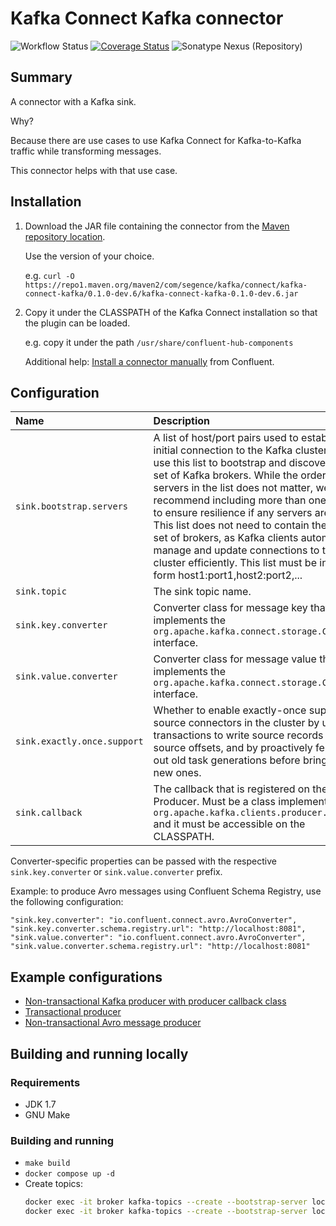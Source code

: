 Kafka Connect Kafka connector
=============================

![Workflow Status](https://github.com/segence/kafka-connect-kafka/actions/workflows/test.yaml/badge.svg)
[![Coverage Status](https://coveralls.io/repos/github/Segence/kafka-connect-kafka/badge.svg?branch=main)](https://coveralls.io/github/Segence/kafka-connect-kafka?branch=main)
![Sonatype Nexus (Repository)](https://img.shields.io/maven-central/v/com.segence.kafka.connect/kafka-connect-kafka)

## Summary

A connector with a Kafka sink.

Why?

Because there are use cases to use Kafka Connect for Kafka-to-Kafka traffic while transforming messages.

This connector helps with that use case.

## Installation

1. Download the JAR file containing the connector from the [Maven repository location](https://repo1.maven.org/maven2/com/segence/kafka/connect/kafka-connect-kafka).

   Use the version of your choice.

   e.g. `curl -O https://repo1.maven.org/maven2/com/segence/kafka/connect/kafka-connect-kafka/0.1.0-dev.6/kafka-connect-kafka-0.1.0-dev.6.jar`

2. Copy it under the CLASSPATH of the Kafka Connect installation so that the plugin can be loaded.

    e.g. copy it under the path `/usr/share/confluent-hub-components`

    Additional help: [Install a connector manually](https://docs.confluent.io/platform/current/connect/install.html#install-a-connector-manually) from Confluent.

## Configuration

| **Name**                    | **Description**                                                                                                                                                                                                                                                                                                                                                                                                                                                                                                                            | **Default value**                                  |
|:----------------------------|:-------------------------------------------------------------------------------------------------------------------------------------------------------------------------------------------------------------------------------------------------------------------------------------------------------------------------------------------------------------------------------------------------------------------------------------------------------------------------------------------------------------------------------------------|----------------------------------------------------|
| `sink.bootstrap.servers`    | A list of host/port pairs used to establish the initial connection to the Kafka cluster. Clients use this list to bootstrap and discover the full set of Kafka brokers. While the order of servers in the list does not matter, we recommend including more than one server to ensure resilience if any servers are down. This list does not need to contain the entire set of brokers, as Kafka clients automatically manage and update connections to the cluster efficiently. This list must be in the form host1:port1,host2:port2,... | *(none)*                                           |
| `sink.topic`                | The sink topic name.                                                                                                                                                                                                                                                                                                                                                                                                                                                                                                                       | *(none)*                                           |
| `sink.key.converter`        | Converter class for message key that implements the <code>org.apache.kafka.connect.storage.Converter</code> interface.                                                                                                                                                                                                                                                                                                                                                                                                                     | `org.apache.kafka.connect.storage.StringConverter` |
| `sink.value.converter`      | Converter class for message value that implements the <code>org.apache.kafka.connect.storage.Converter</code> interface.                                                                                                                                                                                                                                                                                                                                                                                                                   | `org.apache.kafka.connect.storage.StringConverter` |
| `sink.exactly.once.support` | Whether to enable exactly-once support for source connectors in the cluster by using transactions to write source records and their source offsets, and by proactively fencing out old task generations before bringing up new ones.                                                                                                                                                                                                                                                                                                       | false                                              |
| `sink.callback`             | The callback that is registered on the Kafka Producer. Must be a class implementing <code>org.apache.kafka.clients.producer.Callback</code> and it must be accessible on the CLASSPATH.                                                                                                                                                                                                                                                                                                                                                    | *(none)*                                           |

Converter-specific properties can be passed with the respective `sink.key.converter` or `sink.value.converter` prefix.

Example: to produce Avro messages using Confluent Schema Registry, use the following configuration:

```
"sink.key.converter": "io.confluent.connect.avro.AvroConverter",
"sink.key.converter.schema.registry.url": "http://localhost:8081",
"sink.value.converter": "io.confluent.connect.avro.AvroConverter",
"sink.value.converter.schema.registry.url": "http://localhost:8081"
```

## Example configurations

- [Non-transactional Kafka producer with producer callback class](src/integrationTest/resources/non-transactional-string-converter.json)
- [Transactional producer](src/integrationTest/resources/transactional-string-converter.json)
- [Non-transactional Avro message producer](src/integrationTest/resources/non-transactional-avro-converter.json)

## Building and running locally

### Requirements

- JDK 1.7
- GNU Make

### Building and running

- `make build`
- `docker compose up -d`
- Create topics:
    ```sh
    docker exec -it broker kafka-topics --create --bootstrap-server localhost:9092 --topic upstream-avro
    docker exec -it broker kafka-topics --create --bootstrap-server localhost:9092 --topic downstream-avro
    ```
